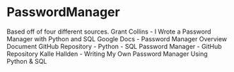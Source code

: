 # PasswordManager

Based off of four different sources.
Grant Collins - I Wrote a Password Manager with Python and SQL
Google Docs - Password Manager Overview Document
GitHub Repository - Python - SQL Password Manager - GitHub Repository
Kalle Hallden - Writing My Own Password Manager Using Python & SQL
